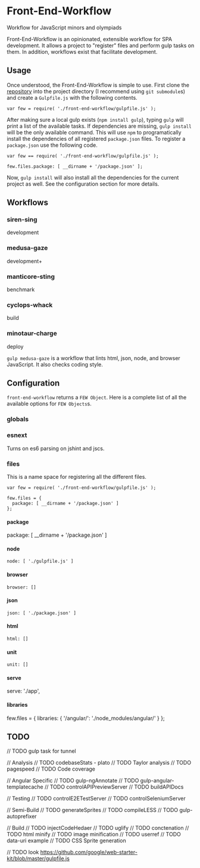 Front-End-Workflow
==================

Workflow for JavaScript minors and olympiads

Front-End-Workflow is an opinionated, extensible workflow for SPA development.
It allows a project to "register" files and perform gulp tasks on them. In
addition, workflows exist that facilitate development.

Usage
-----

Once understood, the Front-End-Workflow is simple to use. First clone the
[repository](http://github.com/taylor1791/Front-End-Workflow) into the project
directory (I recommend using `git submodule`s) and create a `Gulpfile.js` with
the following contents.

    var few = require( './front-end-workflow/gulpfile.js' );

After making sure a local gulp exists (`npm install gulp`), typing `gulp` will
print a list of the available tasks. If dependencies are missing, `gulp install`
will be the only available command. This will use `npm` to programatically
install the dependencies of all registered `package.json` files. To register a
`package.json` use the following code.

    var few == require( './front-end-workflow/gulpfile.js' );

    few.files.package: [ __dirname + '/package.json' ];

Now, `gulp install` will also install all the dependencies for the current
project as well. See the configuration section for more details.

Workflows
---------

### siren-sing

development

### medusa-gaze

development+

### manticore-sting

benchmark

### cyclops-whack

build

### minotaur-charge

deploy

`gulp medusa-gaze` is a workflow that lints html, json, node, and browser
JavaScript. It also checks coding style.

Configuration
-------------

`front-end-workflow` returns a `FEW Object`. Here is a complete list of all the
available options for `FEW Objects`s.

### globals

### esnext

Turns on es6 parsing on jshint and jscs.

### files

This is a name space for registering all the different files.

    var few = require( './front-end-workflow/gulpfile.js' );

    few.files = {
      package: [ __dirname + '/package.json' ]
    };

#### package

   package: [ __dirname + '/package.json' ]

#### node

    node: [ './gulpfile.js' ]

#### browser

    browser: []

#### json

    json: [ './package.json' ]

#### html

    html: []

#### unit

    unit: []

#### serve

   serve: './app',

#### libraries

   few.files = {
     libraries: {
       '/angular/': './node_modules/angular/'
     }
   };

TODO
----

// TODO gulp task for tunnel

// Analysis
// TODO codebaseStats - plato
// TODO Taylor analysis
// TODO pagespeed
// TODO Code coverage

// Angular Specific
// TODO gulp-ngAnnotate
// TODO gulp-angular-templatecache
// TODO controlAPIPreviewServer
// TODO buildAPIDocs

// Testing
// TODO controlE2ETestServer
// TODO controlSeleniumServer

// Semi-Build
// TODO generateSprites
// TODO compileLESS
// TODO gulp-autoprefixer

// Build
// TODO injectCodeHedaer
// TODO uglify
// TODO conctenation
// TODO html minify
// TODO image minification
// TODO userref
// TODO data-uri example
// TODO CSS Sprite generation

// TODO look https://github.com/google/web-starter-kit/blob/master/gulpfile.js
